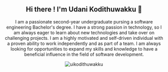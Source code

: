 <h2 align="center"> Hi there ! I'm Udani Kodithuwakku 👋</h2>

<div align = "center"> 
    <p> 
        I am a passionate second-year undergraduate pursing a software engineering Bachelor's degree. I have a strong passion in technology, so I am always eager to learn about new technologies and take over on challenging projects. I am a highly motivated and self-driven individual with a proven ability to work independently and as part of a team. I am always looking for opportunities to expand my skills and knowledge to have a beneficial influence in the field of software development.
    </p>
</div>

<p align="center">
  <img src="https://komarev.com/ghpvc/?username=uikodithuwakku&label=Profile%20views&color=0e75b6&style=flat" alt="uikodithuwakku" />
</p>
